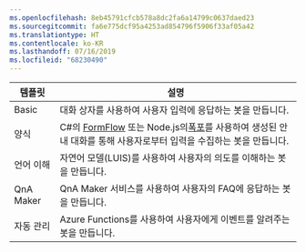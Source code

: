 ```yaml
---
ms.openlocfilehash: 8eb45791cfcb578a8dc2fa6a14799c0637daed23
ms.sourcegitcommit: fa6e775dcf95a4253ad854796f5906f33af05a42
ms.translationtype: HT
ms.contentlocale: ko-KR
ms.lasthandoff: 07/16/2019
ms.locfileid: "68230490"
---
```

|        템플릿        |                                                                                                         설명                                                                                                         |
|------------------------|-----------------------------------------------------------------------------------------------------------------------------------------------------------------------------------------------------------------------------|
|         Basic          |                                                                                  대화 상자를 사용하여 사용자 입력에 응답하는 봇을 만듭니다.                                                                                  |
|          양식          | C#의 [FormFlow](~/dotnet/bot-builder-dotnet-formflow.md) 또는 Node.js의[폭포](~/nodejs/bot-builder-nodejs-prompts.md)를 사용하여 생성된 안내 대화를 통해 사용자로부터 입력을 수집하는 봇을 만듭니다. |
| 언어 이해 |                                                                      자연어 모델(LUIS)를 사용하여 사용자의 의도를 이해하는 봇을 만듭니다.                                                                      |
|       QnA Maker        |                                                                            QnA Maker 서비스를 사용하여 사용자의 FAQ에 응답하는 봇을 만듭니다.                                                                             |
|       자동 관리        |                                                                              Azure Functions를 사용하여 사용자에게 이벤트를 알려주는 봇을 만듭니다.                                                                              |

